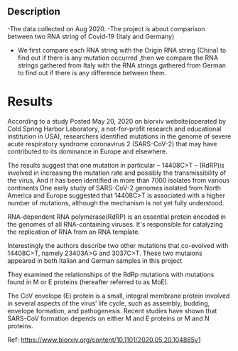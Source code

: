 ## Description 
-The data collected on Aug 2020.
-The project is about comparison between two RNA string of Covid-19 (Italy and Germany)
- We first compare each RNA string with the Origin RNA string (China) to find out if there is any mutation occurred ,then we compare the RNA strings gathered from Italy with the RNA strings gathered from  German to find out if there is any difference between them. 





# Results



According to a study Posted May 20, 2020 on biorxiv website(operated by Cold Spring Harbor Laboratory, a not-for-profit research and educational institution in USA), researchers identified mutations in the genome of severe acute respiratory syndrome coronavirus 2 (SARS-CoV-2) that may have contributed to its dominance in Europe and elsewhere.

The results suggest that one mutation in particular – 14408C>T – (RdRP)is involved in increasing the mutation rate and possibly the transmissibility of the virus, And it has been identified in more than 7000 isolates from various continents One early study of SARS-CoV-2 genomes isolated from North America and Europe suggested that 14408C>T is associated with a higher number of mutations, although the mechanism is not yet fully understood.

RNA-dependent RNA polymerase(RdRP) is an essential protein encoded in the genomes of all RNA-containing viruses. It's responsible for catalyzing the replication of RNA from an RNA template.

Interestingly the authors describe two other mutations that co-evolved with 14408C>T, namely 23403A>G and 3037C>T. These two mutaions appeared in both Italian and German samples in this project

They examined the relationships of the RdRp mutations with mutations found in M or E proteins (hereafter referred to as MoE).

The CoV envelope (E) protein is a small, integral membrane protein involved in several aspects of the virus’ life cycle, such as assembly, budding, envelope formation, and pathogenesis. Recent studies have shown that SARS-CoV formation depends on either M and E proteins or M and N proteins.

Ref: https://www.biorxiv.org/content/10.1101/2020.05.20.104885v1
